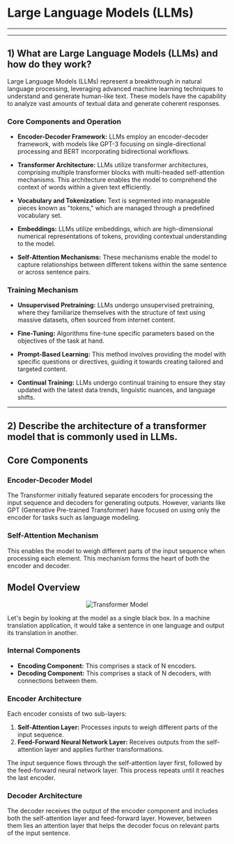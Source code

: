 # Large Language Models (LLMs) 


-------
-------


## 1) What are Large Language Models (LLMs) and how do they work?

Large Language Models (LLMs) represent a breakthrough in natural language processing, leveraging advanced machine learning techniques to understand and generate human-like text. These models have the capability to analyze vast amounts of textual data and generate coherent responses.

### Core Components and Operation

- **Encoder-Decoder Framework:** LLMs employ an encoder-decoder framework, with models like GPT-3 focusing on single-directional processing and BERT incorporating bidirectional workflows.
  
- **Transformer Architecture:** LLMs utilize transformer architectures, comprising multiple transformer blocks with multi-headed self-attention mechanisms. This architecture enables the model to comprehend the context of words within a given text efficiently.
  
- **Vocabulary and Tokenization:** Text is segmented into manageable pieces known as "tokens," which are managed through a predefined vocabulary set.
  
- **Embeddings:** LLMs utilize embeddings, which are high-dimensional numerical representations of tokens, providing contextual understanding to the model.
  
- **Self-Attention Mechanisms:** These mechanisms enable the model to capture relationships between different tokens within the same sentence or across sentence pairs.

### Training Mechanism

- **Unsupervised Pretraining:** LLMs undergo unsupervised pretraining, where they familiarize themselves with the structure of text using massive datasets, often sourced from internet content.
  
- **Fine-Tuning:** Algorithms fine-tune specific parameters based on the objectives of the task at hand.
  
- **Prompt-Based Learning:** This method involves providing the model with specific questions or directives, guiding it towards creating tailored and targeted content.
  
- **Continual Training:** LLMs undergo continual training to ensure they stay updated with the latest data trends, linguistic nuances, and language shifts.

------

## 2) Describe the architecture of a transformer model that is commonly used in LLMs.

## Core Components

### Encoder-Decoder Model
The Transformer initially featured separate encoders for processing the input sequence and decoders for generating outputs. However, variants like GPT (Generative Pre-trained Transformer) have focused on using only the encoder for tasks such as language modeling.

### Self-Attention Mechanism
This enables the model to weigh different parts of the input sequence when processing each element. This mechanism forms the heart of both the encoder and decoder.

## Model Overview

<div align="center">
  <img src="image_link_here" alt="Transformer Model" />
</div>


Let's begin by looking at the model as a single black box. In a machine translation application, it would take a sentence in one language and output its translation in another.

### Internal Components

- **Encoding Component:** This comprises a stack of N encoders.
- **Decoding Component:** This comprises a stack of N decoders, with connections between them.

### Encoder Architecture

Each encoder consists of two sub-layers:
1. **Self-Attention Layer:** Processes inputs to weigh different parts of the input sequence.
2. **Feed-Forward Neural Network Layer:** Receives outputs from the self-attention layer and applies further transformations.

The input sequence flows through the self-attention layer first, followed by the feed-forward neural network layer. This process repeats until it reaches the last encoder.

### Decoder Architecture

The decoder receives the output of the encoder component and includes both the self-attention layer and feed-forward layer. However, between them lies an attention layer that helps the decoder focus on relevant parts of the input sentence.

